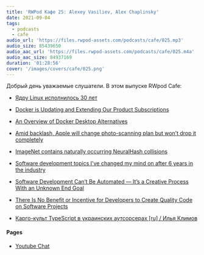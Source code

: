 ```yaml
---
title: 'RWPod Кафе 25: Alexey Vasiliev, Alex Chaplinsky'
date: 2021-09-04
tags:
  - podcasts
  - cafe
audio_url: 'https://files.rwpod-assets.com/podcasts/cafe/025.mp3'
audio_size: 85439650
audio_aac_url: 'https://files.rwpod-assets.com/podcasts/cafe/025.m4a'
audio_aac_size: 84937169
duration: '01:28:56'
cover: '/images/covers/cafe/025.png'
---
```


Добрый день уважаемые слушатели. В этом выпуске RWpod Cafe:

- [Ядру Linux исполнилось 30 лет](https://www.opennet.ru/opennews/art.shtml?num=55678)

- [Docker is Updating and Extending Our Product Subscriptions](https://www.docker.com/blog/updating-product-subscriptions/)
- [An Overview of Docker Desktop Alternatives](https://matt-rickard.com/docker-desktop-alternatives/)

- [Amid backlash, Apple will change photo-scanning plan but won’t drop it completely](https://arstechnica.com/tech-policy/2021/09/apple-promises-to-change-iphone-photo-scanning-plans-to-address-criticisms/)
- [ImageNet contains naturally occurring NeuralHash collisions](https://blog.roboflow.com/nerualhash-collision/)

- [Software development topics I've changed my mind on after 6 years in the industry](https://chriskiehl.com/article/thoughts-after-6-years)

- [Software Development Can’t Be Automated — It’s a Creative Process With an Unknown End Goal](https://betterprogramming.pub/software-development-cannot-be-automated-because-its-a-creative-process-with-an-unknown-end-goal-2d4776866808)
- [There Is No Benefit or Incentive for Developers to Create Quality Code on Software Projects](https://itnext.io/there-is-no-benefit-or-incentive-for-developers-to-create-quality-code-on-software-projects-a89aae0f8c35)

- [Карго-культ TypeScript в украинских аутсорсерах [ru] / Илья Климов](https://www.youtube.com/watch?v=H9-F8uhKMRk)

#### Pages

- [Youtube Chat](https://youtu.be/yzDSr5rZ-NY)
